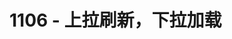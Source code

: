 <!--
 * @Author: 黄灿民
 * @Date: 2020-10-26 15:43:15
 * @LastEditTime: 2020-11-06 22:00:45
 * @LastEditors: 黄灿民
 * @Description: 
 * @FilePath: \00.test\README.md
-->
# 1106 - 上拉刷新，下拉加载